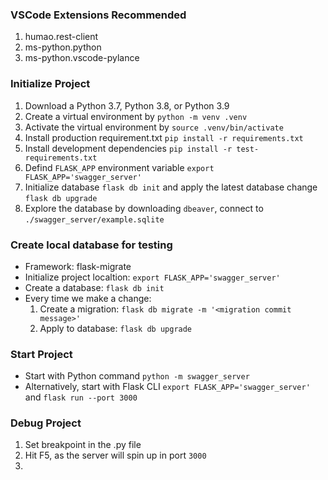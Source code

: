 ### VSCode Extensions Recommended
1. humao.rest-client
2. ms-python.python
3. ms-python.vscode-pylance

### Initialize Project
1. Download a Python 3.7, Python 3.8, or Python 3.9
2. Create a virtual environment by `python -m venv .venv`
3. Activate the virtual environment by `source .venv/bin/activate`
4. Install production requirement.txt `pip install -r requirements.txt`
5. Install development dependencies `pip install -r test-requirements.txt`
6. Defind `FLASK_APP` environment variable `export FLASK_APP='swagger_server'`
7. Initialize database `flask db init` and apply the latest database change `flask db upgrade`
8. Explore the database by downloading `dbeaver`, connect to `./swagger_server/example.sqlite`

### Create local database for testing
- Framework: flask-migrate
- Initialize project localtion: `export FLASK_APP='swagger_server'`
- Create a database: `flask db init`
- Every time we make a change:
   1. Create a migration: `flask db migrate -m '<migration commit message>'`
   2. Apply to database: `flask db upgrade`

### Start Project
- Start with Python command `python -m swagger_server`
- Alternatively, start with Flask CLI `export FLASK_APP='swagger_server'` and `flask run --port 3000`

### Debug Project
1. Set breakpoint in the .py file
2. Hit F5, as the server will spin up in port `3000`
3. 